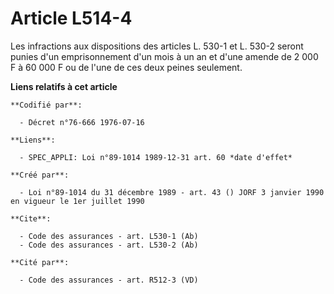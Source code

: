 # Article L514-4

Les infractions aux dispositions des articles L. 530-1 et L. 530-2 seront punies d'un emprisonnement d'un mois à un an et
d'une amende de 2 000 F à 60 000 F ou de l'une de ces deux peines seulement.

**Liens relatifs à cet article**

	**Codifié par**:

	  - Décret n°76-666 1976-07-16

	**Liens**:

	  - SPEC_APPLI: Loi n°89-1014 1989-12-31 art. 60 *date d'effet*

	**Créé par**:

	  - Loi n°89-1014 du 31 décembre 1989 - art. 43 () JORF 3 janvier 1990 en vigueur le 1er juillet 1990

	**Cite**:

	  - Code des assurances - art. L530-1 (Ab)
	  - Code des assurances - art. L530-2 (Ab)

	**Cité par**:

	  - Code des assurances - art. R512-3 (VD)
